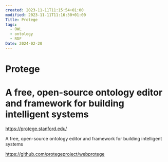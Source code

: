 ```yaml
---
created: 2023-11-11T11:15:54+01:00
modified: 2023-11-11T11:16:30+01:00
Title: Protege
tags:
  - OWL
  - ontology
  - RDF
Date: 2024-02-20
---
```


# Protege

# A free, open-source ontology editor and framework for building intelligent systems


https://protege.stanford.edu/

A free, open-source ontology editor and framework for building intelligent systems

https://github.com/protegeproject/webprotege
